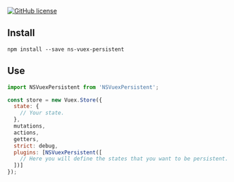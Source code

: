 
[![GitHub license](https://img.shields.io/github/license/Gcuencam/ns-vuex-persistent.svg)](https://github.com/Gcuencam/ns-vuex-persistent/blob/master/LICENSE)

## Install

```
npm install --save ns-vuex-persistent
```

## Use

```javascript
import NSVuexPersistent from 'NSVuexPersistent';

const store = new Vuex.Store({
  state: {
    // Your state.
  },
  mutations,
  actions,
  getters,
  strict: debug,
  plugins: [NSVuexPersistent([
    // Here you will define the states that you want to be persistent.
  ])]
});
```